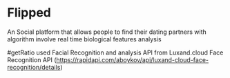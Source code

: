 # Flipped
An Social platform that allows people to find their dating partners with algorithm involve real time biological features analysis

  #getRatio
  used Facial Recognition and analysis API from Luxand.cloud Face Recognition API (https://rapidapi.com/aboykov/api/luxand-cloud-face-recognition/details)
